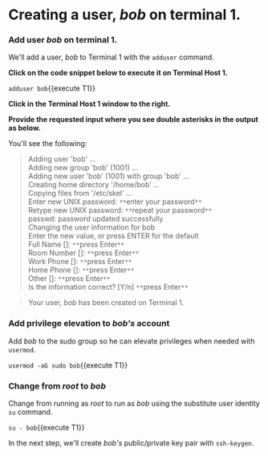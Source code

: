 # Creating a user, _bob_ on terminal 1.

### Add user _bob_ on terminal 1.

We'll add a user, _bob_ to Terminal 1 with the `adduser` command.

**Click on the code snippet below to execute it on Terminal Host 1.**

`adduser bob`{{execute T1}}

**Click in the Terminal Host 1 window to the right.**

**Provide the requested input where you see double asterisks in the output as below.**

You'll see the following:

>Adding user 'bob' ...<br>
Adding new group 'bob' (1001) ...<br>
Adding new user 'bob' (1001) with group 'bob' ...  
Creating home directory '/home/bob' ...  
Copying files from '/etc/skel' ...  
>Enter new UNIX password: `**`enter your password`**`  
>Retype new UNIX password: `**`repeat your password`**`  
passwd: password updated successfully  
Changing the user information for bob  
Enter the new value, or press ENTER for the default  
>        Full Name []: `**`press Enter`**`  
>        Room Number []: `**`press Enter`**`  
>        Work Phone []: `**`press Enter`**`  
>        Home Phone []: `**`press Enter`**`  
>        Other []: `**`press Enter`**`  
Is the information correct? [Y/n] `**`press Enter`**`  

>Your user, _bob_ has been created on Terminal 1.

### Add privilege elevation to _bob's_ account

Add _bob_ to the sudo group so he can elevate privileges when needed with `usermod`.

`usermod -aG sudo bob`{{execute T1}}

### Change from _root_ to _bob_

Change from running as _root_ to run as _bob_ using the substitute user identity `su` command.

`su - bob`{{execute T1}}

In the next step, we'll create _bob's_ public/private key pair with `ssh-keygen`.
